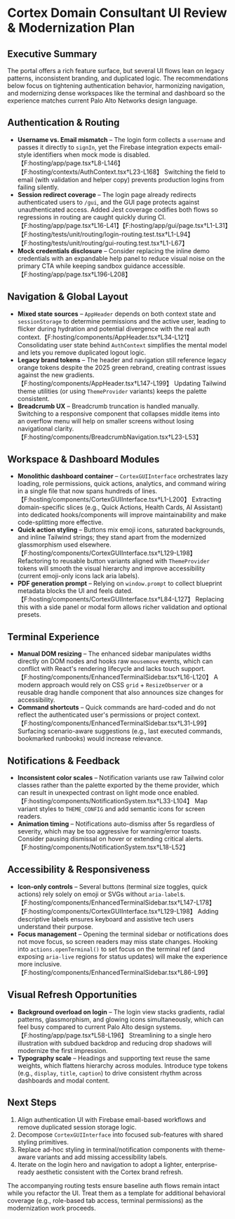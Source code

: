 # Cortex Domain Consultant UI Review & Modernization Plan

## Executive Summary
The portal offers a rich feature surface, but several UI flows lean on legacy patterns, inconsistent branding, and duplicated logic. The recommendations below focus on tightening authentication behavior, harmonizing navigation, and modernizing dense workspaces like the terminal and dashboard so the experience matches current Palo Alto Networks design language.

## Authentication & Routing
- **Username vs. Email mismatch** – The login form collects a `username` and passes it directly to `signIn`, yet the Firebase integration expects email-style identifiers when mock mode is disabled.【F:hosting/app/page.tsx†L8-L146】【F:hosting/contexts/AuthContext.tsx†L23-L168】 Switching the field to email (with validation and helper copy) prevents production logins from failing silently.
- **Session redirect coverage** – The login page already redirects authenticated users to `/gui`, and the GUI page protects against unauthenticated access. Added Jest coverage codifies both flows so regressions in routing are caught quickly during CI.【F:hosting/app/page.tsx†L16-L41】【F:hosting/app/gui/page.tsx†L1-L31】【F:hosting/tests/unit/routing/login-routing.test.tsx†L1-L94】【F:hosting/tests/unit/routing/gui-routing.test.tsx†L1-L67】
- **Mock credentials disclosure** – Consider replacing the inline demo credentials with an expandable help panel to reduce visual noise on the primary CTA while keeping sandbox guidance accessible.【F:hosting/app/page.tsx†L196-L208】

## Navigation & Global Layout
- **Mixed state sources** – `AppHeader` depends on both context state and `sessionStorage` to determine permissions and the active user, leading to flicker during hydration and potential divergence with the real auth context.【F:hosting/components/AppHeader.tsx†L34-L121】 Consolidating user state behind `AuthContext` simplifies the mental model and lets you remove duplicated logout logic.
- **Legacy brand tokens** – The header and navigation still reference legacy orange tokens despite the 2025 green rebrand, creating contrast issues against the new gradients.【F:hosting/components/AppHeader.tsx†L147-L199】 Updating Tailwind theme utilities (or using `ThemeProvider` variants) keeps the palette consistent.
- **Breadcrumb UX** – Breadcrumb truncation is handled manually. Switching to a responsive component that collapses middle items into an overflow menu will help on smaller screens without losing navigational clarity.【F:hosting/components/BreadcrumbNavigation.tsx†L23-L53】

## Workspace & Dashboard Modules
- **Monolithic dashboard container** – `CortexGUIInterface` orchestrates lazy loading, role permissions, quick actions, analytics, and command wiring in a single file that now spans hundreds of lines.【F:hosting/components/CortexGUIInterface.tsx†L1-L200】 Extracting domain-specific slices (e.g., Quick Actions, Health Cards, AI Assistant) into dedicated hooks/components will improve maintainability and make code-splitting more effective.
- **Quick action styling** – Buttons mix emoji icons, saturated backgrounds, and inline Tailwind strings; they stand apart from the modernized glassmorphism used elsewhere.【F:hosting/components/CortexGUIInterface.tsx†L129-L198】 Refactoring to reusable button variants aligned with `ThemeProvider` tokens will smooth the visual hierarchy and improve accessibility (current emoji-only icons lack aria labels).
- **PDF generation prompt** – Relying on `window.prompt` to collect blueprint metadata blocks the UI and feels dated.【F:hosting/components/CortexGUIInterface.tsx†L84-L127】 Replacing this with a side panel or modal form allows richer validation and optional presets.

## Terminal Experience
- **Manual DOM resizing** – The enhanced sidebar manipulates widths directly on DOM nodes and hooks raw `mousemove` events, which can conflict with React's rendering lifecycle and lacks touch support.【F:hosting/components/EnhancedTerminalSidebar.tsx†L16-L120】 A modern approach would rely on CSS `grid` + `ResizeObserver` or a reusable drag handle component that also announces size changes for accessibility.
- **Command shortcuts** – Quick commands are hard-coded and do not reflect the authenticated user's permissions or project context.【F:hosting/components/EnhancedTerminalSidebar.tsx†L31-L99】 Surfacing scenario-aware suggestions (e.g., last executed commands, bookmarked runbooks) would increase relevance.

## Notifications & Feedback
- **Inconsistent color scales** – Notification variants use raw Tailwind color classes rather than the palette exported by the theme provider, which can result in unexpected contrast on light mode once enabled.【F:hosting/components/NotificationSystem.tsx†L33-L104】 Map variant styles to `THEME_CONFIG` and add semantic icons for screen readers.
- **Animation timing** – Notifications auto-dismiss after 5s regardless of severity, which may be too aggressive for warning/error toasts. Consider pausing dismissal on hover or extending critical alerts.【F:hosting/components/NotificationSystem.tsx†L18-L52】

## Accessibility & Responsiveness
- **Icon-only controls** – Several buttons (terminal size toggles, quick actions) rely solely on emoji or SVGs without `aria-label`s.【F:hosting/components/EnhancedTerminalSidebar.tsx†L147-L178】【F:hosting/components/CortexGUIInterface.tsx†L129-L198】 Adding descriptive labels ensures keyboard and assistive tech users understand their purpose.
- **Focus management** – Opening the terminal sidebar or notifications does not move focus, so screen readers may miss state changes. Hooking into `actions.openTerminal()` to set focus on the terminal ref (and exposing `aria-live` regions for status updates) will make the experience more inclusive.【F:hosting/components/EnhancedTerminalSidebar.tsx†L86-L99】

## Visual Refresh Opportunities
- **Background overload on login** – The login view stacks gradients, radial patterns, glassmorphism, and glowing icons simultaneously, which can feel busy compared to current Palo Alto design systems.【F:hosting/app/page.tsx†L58-L196】 Streamlining to a single hero illustration with subdued backdrop and reducing drop shadows will modernize the first impression.
- **Typography scale** – Headings and supporting text reuse the same weights, which flattens hierarchy across modules. Introduce type tokens (e.g., `display`, `title`, `caption`) to drive consistent rhythm across dashboards and modal content.

## Next Steps
1. Align authentication UI with Firebase email-based workflows and remove duplicated session storage logic.
2. Decompose `CortexGUIInterface` into focused sub-features with shared styling primitives.
3. Replace ad-hoc styling in terminal/notification components with theme-aware variants and add missing accessibility labels.
4. Iterate on the login hero and navigation to adopt a lighter, enterprise-ready aesthetic consistent with the Cortex brand refresh.

The accompanying routing tests ensure baseline auth flows remain intact while you refactor the UI. Treat them as a template for additional behavioral coverage (e.g., role-based tab access, terminal permissions) as the modernization work proceeds.
